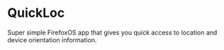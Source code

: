 QuickLoc
========

Super simple FirefoxOS app that gives you quick access to location and device orientation information.

